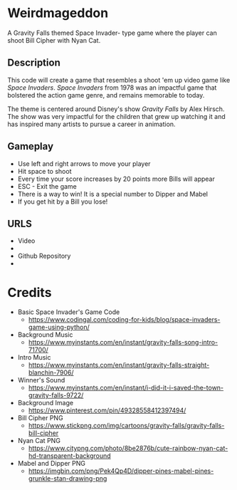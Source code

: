 # Weirdmageddon
A Gravity Falls themed Space Invader- type game where the player can shoot Bill Cipher with Nyan Cat. 

## Description
This code will create a game that resembles a shoot 'em up video game like *Space Invaders*. *Space Invaders* from 1978 was an impactful game that bolstered the action game genre, and remains memorable to today. 

The theme is centered around Disney's show *Gravity Falls* by Alex Hirsch. The show was very impactful for the children that grew up watching it and has inspired many artists to pursue a career in animation. 

## Gameplay
- Use left and right arrows to move your player
- Hit space to shoot
- Every time your score increases by 20 points more Bills will appear
- ESC - Exit the game
- There is a way to win! It is a special number to Dipper and Mabel
- If you get hit by a Bill you lose!

## URLS
 - Video 
  - 
 - Github Repository
  - 

# Credits
- Basic Space Invader's Game Code
  - https://www.codingal.com/coding-for-kids/blog/space-invaders-game-using-python/
- Background Music
  - https://www.myinstants.com/en/instant/gravity-falls-song-intro-71700/
- Intro Music
  - https://www.myinstants.com/en/instant/gravity-falls-straight-blanchin-7906/
- Winner's Sound
  - https://www.myinstants.com/en/instant/i-did-it-i-saved-the-town-gravity-falls-9722/
- Background Image
  - https://www.pinterest.com/pin/49328558412397494/
- Bill Cipher PNG
  - https://www.stickpng.com/img/cartoons/gravity-falls/gravity-falls-bill-cipher
- Nyan Cat PNG
  - https://www.citypng.com/photo/8be2876b/cute-rainbow-nyan-cat-hd-transparent-background
- Mabel and Dipper PNG
  - https://imgbin.com/png/Pek4Qp4D/dipper-pines-mabel-pines-grunkle-stan-drawing-png